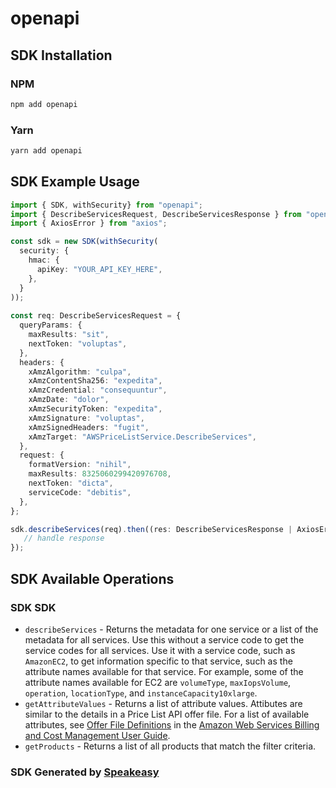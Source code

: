# openapi

<!-- Start SDK Installation -->
## SDK Installation

### NPM

```bash
npm add openapi
```

### Yarn

```bash
yarn add openapi
```
<!-- End SDK Installation -->

## SDK Example Usage
<!-- Start SDK Example Usage -->
```typescript
import { SDK, withSecurity} from "openapi";
import { DescribeServicesRequest, DescribeServicesResponse } from "openapi/src/sdk/models/operations";
import { AxiosError } from "axios";

const sdk = new SDK(withSecurity(
  security: {
    hmac: {
      apiKey: "YOUR_API_KEY_HERE",
    },
  }
));
    
const req: DescribeServicesRequest = {
  queryParams: {
    maxResults: "sit",
    nextToken: "voluptas",
  },
  headers: {
    xAmzAlgorithm: "culpa",
    xAmzContentSha256: "expedita",
    xAmzCredential: "consequuntur",
    xAmzDate: "dolor",
    xAmzSecurityToken: "expedita",
    xAmzSignature: "voluptas",
    xAmzSignedHeaders: "fugit",
    xAmzTarget: "AWSPriceListService.DescribeServices",
  },
  request: {
    formatVersion: "nihil",
    maxResults: 8325060299420976708,
    nextToken: "dicta",
    serviceCode: "debitis",
  },
};

sdk.describeServices(req).then((res: DescribeServicesResponse | AxiosError) => {
   // handle response
});
```
<!-- End SDK Example Usage -->

<!-- Start SDK Available Operations -->
## SDK Available Operations

### SDK SDK

* `describeServices` - Returns the metadata for one service or a list of the metadata for all services. Use this without a service code to get the service codes for all services. Use it with a service code, such as <code>AmazonEC2</code>, to get information specific to that service, such as the attribute names available for that service. For example, some of the attribute names available for EC2 are <code>volumeType</code>, <code>maxIopsVolume</code>, <code>operation</code>, <code>locationType</code>, and <code>instanceCapacity10xlarge</code>.
* `getAttributeValues` - Returns a list of attribute values. Attibutes are similar to the details in a Price List API offer file. For a list of available attributes, see <a href="https://docs.aws.amazon.com/awsaccountbilling/latest/aboutv2/reading-an-offer.html#pps-defs">Offer File Definitions</a> in the <a href="https://docs.aws.amazon.com/awsaccountbilling/latest/aboutv2/billing-what-is.html">Amazon Web Services Billing and Cost Management User Guide</a>.
* `getProducts` - Returns a list of all products that match the filter criteria.

<!-- End SDK Available Operations -->

### SDK Generated by [Speakeasy](https://docs.speakeasyapi.dev/docs/using-speakeasy/client-sdks)

